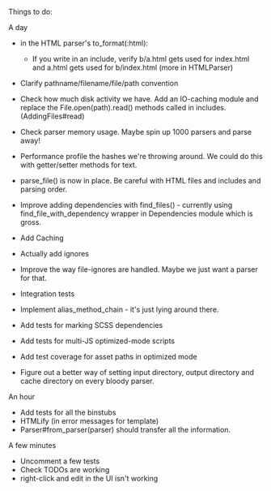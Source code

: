 Things to do:


A day

- in the HTML parser's to_format(:html):
  - If you write <!-- @include a --> in an include, verify b/a.html gets used for index.html and a.html gets used for b/index.html (more in HTMLParser)
- Clarify pathname/filename/file/path convention
- Check how much disk activity we have. Add an IO-caching module and replace the File.open(path).read() methods called in includes. (AddingFiles#read)
- Check parser memory usage. Maybe spin up 1000 parsers and parse away!
- Performance profile the hashes we're throwing around. We could do this with getter/setter methods for text.
- parse_file() is now in place. Be careful with HTML files and includes and parsing order.
- Improve adding dependencies with find_files() - currently using find_file_with_dependency wrapper in Dependencies module which is gross.
- Add Caching
- Actually add ignores
- Improve the way file-ignores are handled. Maybe we just want a parser for that.

- Integration tests
- Implement alias_method_chain - it's just lying around there.
- Add tests for marking SCSS dependencies
- Add tests for multi-JS optimized-mode scripts
- Add test coverage for asset paths in optimized mode
- Figure out a better way of setting input directory, output directory and cache directory on every bloody parser.

An hour
- Add tests for all the binstubs
- HTMLify (in error messages for template)
- Parser#from_parser(parser) should transfer all the information.



A few minutes
- Uncomment a few tests
- Check TODOs are working
- right-click and edit in the UI isn't working